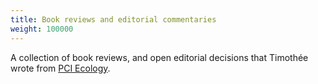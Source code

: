 ```yaml
---
title: Book reviews and editorial commentaries
weight: 100000
---
```


A collection of book reviews, and open editorial decisions that Timothée wrote from [PCI Ecology](https://peercommunityin.org/).

<!--more-->